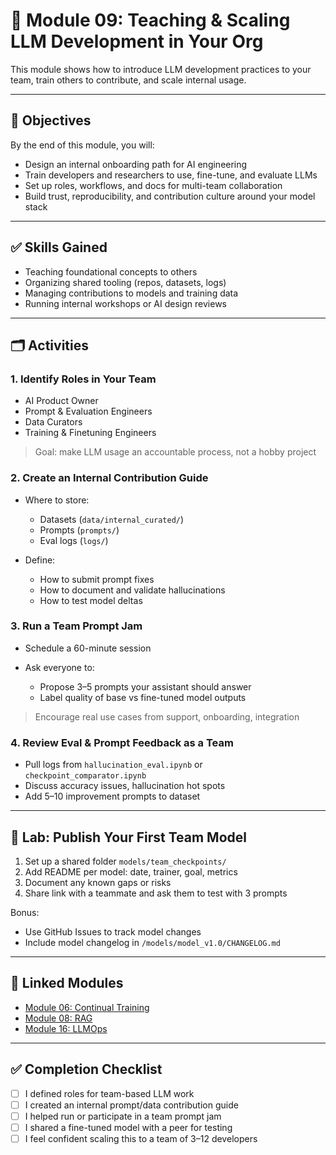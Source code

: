 # 👥 Module 09: Teaching & Scaling LLM Development in Your Org

This module shows how to introduce LLM development practices to your team, train others to contribute, and scale internal usage.

---

## 🎯 Objectives

By the end of this module, you will:

* Design an internal onboarding path for AI engineering
* Train developers and researchers to use, fine-tune, and evaluate LLMs
* Set up roles, workflows, and docs for multi-team collaboration
* Build trust, reproducibility, and contribution culture around your model stack

---

## ✅ Skills Gained

* Teaching foundational concepts to others
* Organizing shared tooling (repos, datasets, logs)
* Managing contributions to models and training data
* Running internal workshops or AI design reviews

---

## 🗂️ Activities

### 1. Identify Roles in Your Team

* AI Product Owner
* Prompt & Evaluation Engineers
* Data Curators
* Training & Finetuning Engineers

> Goal: make LLM usage an accountable process, not a hobby project

### 2. Create an Internal Contribution Guide

* Where to store:

  * Datasets (`data/internal_curated/`)
  * Prompts (`prompts/`)
  * Eval logs (`logs/`)
* Define:

  * How to submit prompt fixes
  * How to document and validate hallucinations
  * How to test model deltas

### 3. Run a Team Prompt Jam

* Schedule a 60-minute session
* Ask everyone to:

  * Propose 3–5 prompts your assistant should answer
  * Label quality of base vs fine-tuned model outputs

> Encourage real use cases from support, onboarding, integration

### 4. Review Eval & Prompt Feedback as a Team

* Pull logs from `hallucination_eval.ipynb` or `checkpoint_comparator.ipynb`
* Discuss accuracy issues, hallucination hot spots
* Add 5–10 improvement prompts to dataset

---

## 🧪 Lab: Publish Your First Team Model

1. Set up a shared folder `models/team_checkpoints/`
2. Add README per model: date, trainer, goal, metrics
3. Document any known gaps or risks
4. Share link with a teammate and ask them to test with 3 prompts

Bonus:

* Use GitHub Issues to track model changes
* Include model changelog in `/models/model_v1.0/CHANGELOG.md`

---

## 🔗 Linked Modules

* [Module 06: Continual Training](../06_Continual_Training_&_Iterative_Improvement/README.md)
* [Module 08: RAG](../09_Retrieval-Augmented_Generation_%28RAG%29_for_Developer_Workflows/README.md)
* [Module 16: LLMOps](../18_LLMOps_&_Model_Lifecycle_Management/README.md)

---

## ✅ Completion Checklist

* [ ] I defined roles for team-based LLM work
* [ ] I created an internal prompt/data contribution guide
* [ ] I helped run or participate in a team prompt jam
* [ ] I shared a fine-tuned model with a peer for testing
* [ ] I feel confident scaling this to a team of 3–12 developers
